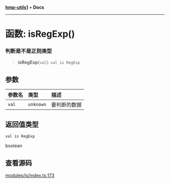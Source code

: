 [**hmp-utils1**](../README.md) • **Docs**

***

# 函数: isRegExp()

### 判断是不是正则类型

> **isRegExp**(`val`): `val is RegExp`

## 参数

| 参数名 | 类型 | 描述 |
| :------ | :------ | :------ |
| `val` | `unknown` | 要判断的数据 |

## 返回值类型

`val is RegExp`

boolean

## 查看源码

[modules/is/index.ts:173](https://github.com/hmp1049127947/hmp-utils/blob/dee7627dd7f5e043cd0494e8f8fdc05ccdb65423/src/modules/is/index.ts#L173)
